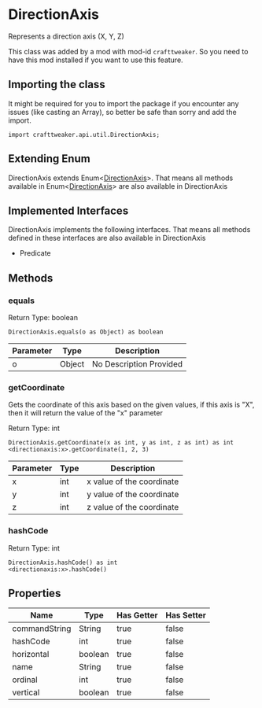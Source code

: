 # DirectionAxis

Represents a direction axis (X, Y, Z)

This class was added by a mod with mod-id `crafttweaker`. So you need to have this mod installed if you want to use this feature.

## Importing the class

It might be required for you to import the package if you encounter any issues (like casting an Array), so better be safe than sorry and add the import.
```zenscript
import crafttweaker.api.util.DirectionAxis;
```


## Extending Enum<DirectionAxis>

DirectionAxis extends Enum&lt;[DirectionAxis](/vanilla/api/util/DirectionAxis)&gt;. That means all methods available in Enum&lt;[DirectionAxis](/vanilla/api/util/DirectionAxis)&gt; are also available in DirectionAxis

## Implemented Interfaces
DirectionAxis implements the following interfaces. That means all methods defined in these interfaces are also available in DirectionAxis

- Predicate
## Methods

### equals

Return Type: boolean

```zenscript
DirectionAxis.equals(o as Object) as boolean
```
| Parameter | Type | Description |
|-----------|------|-------------|
| o | Object | No Description Provided |
### getCoordinate

Gets the coordinate of this axis based on the given values, if this axis is "X", then it will return the value of the "x" parameter

Return Type: int

```zenscript
DirectionAxis.getCoordinate(x as int, y as int, z as int) as int
<directionaxis:x>.getCoordinate(1, 2, 3)
```
| Parameter | Type | Description |
|-----------|------|-------------|
| x | int | x value of the coordinate |
| y | int | y value of the coordinate |
| z | int | z value of the coordinate |
### hashCode

Return Type: int

```zenscript
DirectionAxis.hashCode() as int
<directionaxis:x>.hashCode()
```

## Properties

| Name | Type | Has Getter | Has Setter |
|------|------|------------|------------|
| commandString | String | true | false |
| hashCode | int | true | false |
| horizontal | boolean | true | false |
| name | String | true | false |
| ordinal | int | true | false |
| vertical | boolean | true | false |

